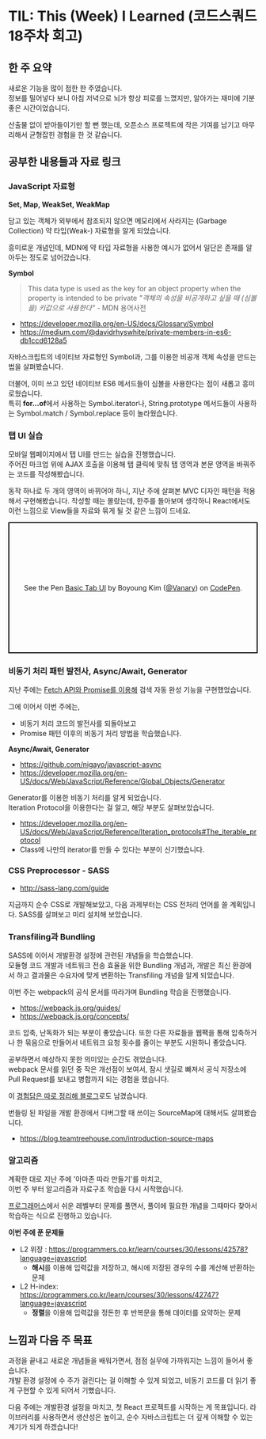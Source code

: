 # TIL: This (Week) I Learned (코드스쿼드 18주차 회고)

## 한 주 요약

새로운 기능을 많이 접한 한 주였습니다.  
정보를 밀어넣다 보니 아침 저녁으로 뇌가 항상 피로를 느꼈지만, 알아가는 재미에 기분 좋은 시간이었습니다.

산출물 없이 받아들이기만 할 뻔 했는데, 오픈소스 프로젝트에 작은 기여를 남기고 마무리해서 균형잡힌 경험을 한 것 같습니다.

## 공부한 내용들과 자료 링크

### JavaScript 자료형

**Set, Map, WeakSet, WeakMap**

담고 있는 객체가 외부에서 참조되지 않으면 메모리에서 사라지는 (Garbage Collection) 약 타입(Weak-) 자료형을 알게 되었습니다.

흥미로운 개념인데, MDN에 약 타입 자료형을 사용한 예시가 없어서 일단은 존재를 알아두는 정도로 넘어갔습니다.

**Symbol**

> This data type is used as the key for an object property when the property is intended to be private
> _"객체의 속성을 비공개하고 싶을 때 (심볼을) 키값으로 사용한다"_ - MDN 용어사전

- https://developer.mozilla.org/en-US/docs/Glossary/Symbol
- https://medium.com/@davidrhyswhite/private-members-in-es6-db1ccd6128a5

자바스크립트의 네이티브 자료형인 Symbol과, 그를 이용한 비공개 객체 속성을 만드는 법을 살펴봤습니다.

더불어, 이미 쓰고 있던 네이티브 ES6 메서드들이 심볼을 사용한다는 점이 새롭고 흥미로웠습니다.  
특히 **for...of**에서 사용하는 Symbol.iterator나, String.prototype 메서드들이 사용하는 Symbol.match / Symbol.replace 등이 놀라웠습니다.

### 탭 UI 실습

모바일 웹페이지에서 탭 UI를 만드는 실습을 진행했습니다.  
주어진 마크업 위에 AJAX 호출을 이용해 탭 클릭에 맞춰 탭 영역과 본문 영역을 바꿔주는 코드를 작성해봤습니다.

동작 하나로 두 개의 영역이 바뀌어야 하니, 지난 주에 살펴본 MVC 디자인 패턴을 적용해서 구현해봤습니다.
작성할 때는 몰랐는데, 한주를 돌아보며 생각하니 React에서도 이런 느낌으로 View들을 자료와 묶게 될 것 같은 느낌이 드네요.

<p class="codepen" data-height="265" data-theme-id="0" data-default-tab="js,result" data-user="Vanary" data-slug-hash="qLzWqY" style="height: 265px; box-sizing: border-box; display: flex; align-items: center; justify-content: center; border: 2px solid black; margin: 1em 0; padding: 1em;" data-pen-title="Basic Tab UI">
  <span>See the Pen <a href="https://codepen.io/Vanary/pen/qLzWqY/">
  Basic Tab UI</a> by Boyoung Kim (<a href="https://codepen.io/Vanary">@Vanary</a>)
  on <a href="https://codepen.io">CodePen</a>.</span>
</p>

### 비동기 처리 패턴 발전사, Async/Await, Generator

지난 주에는 [Fetch API와 Promise를 이용해](./devlog190111.html) 검색 자동 완성 기능을 구현했었습니다.

그에 이어서 이번 주에는,

- 비동기 처리 코드의 발전사를 되돌아보고
- Promise 패턴 이후의 비동기 처리 방법을 학습했습니다.

**Async/Await, Generator**

- https://github.com/nigayo/javascript-async
- https://developer.mozilla.org/en-US/docs/Web/JavaScript/Reference/Global_Objects/Generator

Generator를 이용한 비동기 처리를 알게 되었습니다.  
Iteration Protocol을 이용한다는 걸 알고, 해당 부분도 살펴보았습니다.

- https://developer.mozilla.org/en-US/docs/Web/JavaScript/Reference/Iteration_protocols#The_iterable_protocol
- Class에 나만의 iterator를 만들 수 있다는 부분이 신기했습니다.

### CSS Preprocessor - SASS

- http://sass-lang.com/guide

지금까지 순수 CSS로 개발해보았고, 다음 과제부터는 CSS 전처리 언어를 쓸 계획입니다. SASS를 살펴보고 미리 설치해 보았습니다.

### Transfiling과 Bundling

SASS에 이어서 개발환경 설정에 관련된 개념들을 학습했습니다.  
모듈형 코드 개발과 네트워크 전송 효율을 위한 Bundling 개념과, 개발은 최신 환경에서 하고 결과물은 수요자에 맞게 변환하는 Transfiling 개념을 알게 되었습니다.

이번 주는 webpack의 공식 문서를 따라가며 Bundling 학습을 진행했습니다.

- https://webpack.js.org/guides/
- https://webpack.js.org/concepts/

코드 압축, 난독화가 되는 부분이 좋았습니다. 또한 다른 자료들을 웹팩을 통해 압축하거나 한 묶음으로 만들어서 네트워크 요청 횟수를 줄이는 부분도 시원하니 좋았습니다.

공부하면서 예상하지 못한 의미있는 순간도 겪었습니다.  
webpack 문서를 읽던 중 작은 개선점이 보여서, 잠시 샛길로 빠져서 공식 저장소에 Pull Request를 보내고 병합까지 되는 경험을 했습니다.

이 [경험담은 따로 정리해 블로그](/kr/playground/my-first-open-source-contribution.html)로도 남겼습니다.

번들링 된 파일을 개발 환경에서 디버그할 때 쓰이는 SourceMap에 대해서도 살펴봤습니다.

- https://blog.teamtreehouse.com/introduction-source-maps

### 알고리즘

계확한 대로 지난 주에 '아마존 따라 만들기'를 마치고,  
이번 주 부터 알고리즘과 자료구조 학습을 다시 시작했습니다.

[프로그래머스](https://programmers.co.kr)에서 쉬운 레벨부터 문제를 풀면서, 풀이에 필요한 개념을 그때마다 찾아서 학습하는 식으로 진행하고 있습니다.

**이번 주에 푼 문제들**

- L2 위장 : https://programmers.co.kr/learn/courses/30/lessons/42578?language=javascript
  - **해시**를 이용해 입력값을 저장하고, 해시에 저장된 경우의 수를 계산해 반환하는 문제
- L2 H-index: https://programmers.co.kr/learn/courses/30/lessons/42747?language=javascript
  - **정렬**을 이용해 입력값을 정돈한 후 반복문을 통해 데이터를 요약하는 문제

## 느낌과 다음 주 목표

과정을 끝내고 새로운 개념들을 배워가면서, 점점 실무에 가까워지는 느낌이 들어서 좋습니다.  
개발 환경 설정에 수 주가 걸린다는 걸 이해할 수 있게 되었고, 비동기 코드를 더 읽기 좋게 구현할 수 있게 되어서 기뻤습니다.

다음 주에는 개발환경 설정을 마치고, 첫 React 프로젝트를 시작하는 게 목표입니다.
라이브러리를 사용하면서 생산성은 높이고, 순수 자바스크립트는 더 깊게 이해할 수 있는 계기가 되게 하겠습니다!
